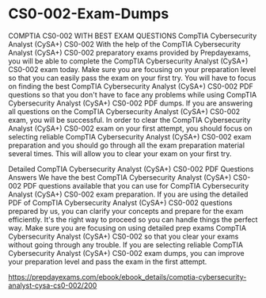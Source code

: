 # CS0-002-Exam-Dumps
COMPTIA CS0-002 WITH BEST EXAM QUESTIONS
CompTIA Cybersecurity Analyst (CySA+) CS0-002
With the help of the CompTIA Cybersecurity Analyst (CySA+) CS0-002 preparatory exams provided by Prepdayexams, you will be able to complete the CompTIA Cybersecurity Analyst (CySA+) CS0-002 exam today. Make sure you are focusing on your preparation level so that you can easily pass the exam on your first try. You will have to focus on finding the best CompTIA Cybersecurity Analyst (CySA+) CS0-002 PDF questions so that you don't have to face any problems while using CompTIA Cybersecurity Analyst (CySA+) CS0-002 PDF dumps. If you are answering all questions on the CompTIA Cybersecurity Analyst (CySA+) CS0-002 exam, you will be successful. In order to clear the CompTIA Cybersecurity Analyst (CySA+) CS0-002 exam on your first attempt, you should focus on selecting reliable CompTIA Cybersecurity Analyst (CySA+) CS0-002 exam preparation and you should go through all the exam preparation material several times. This will allow you to clear your exam on your first try.

Detailed CompTIA Cybersecurity Analyst (CySA+) CS0-002 PDF Questions Answers
We have the best CompTIA Cybersecurity Analyst (CySA+) CS0-002 PDF questions available that you can use for CompTIA Cybersecurity Analyst (CySA+) CS0-002 exam preparation. If you are using the detailed PDF of CompTIA Cybersecurity Analyst (CySA+) CS0-002 questions prepared by us, you can clarify your concepts and prepare for the exam efficiently. It's the right way to proceed so you can handle things the perfect way. Make sure you are focusing on using detailed prep exams CompTIA Cybersecurity Analyst (CySA+) CS0-002 so that you clear your exams without going through any trouble. If you are selecting reliable CompTIA Cybersecurity Analyst (CySA+) CS0-002 exam dumps, you can improve your preparation level and pass the exam in the first attempt.

https://prepdayexams.com/ebook/ebook_details/comptia-cybersecurity-analyst-cysa-cs0-002/200

